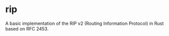 # rip

A basic implementation of the RIP v2 (Routing Information Protocol) in Rust
based on RFC 2453.
